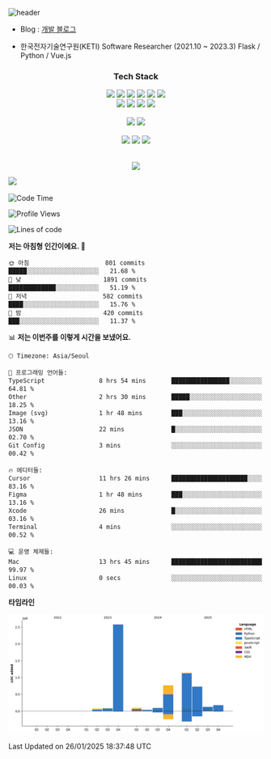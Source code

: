 ![header](https://capsule-render.vercel.app/api?type=soft&color=auto&height=150&section=header&text=HANGYU&fontSize=70&animation=twinkling)


- Blog : [개발 블로그](https://ruehan.org)
 
- 한국전자기술연구원(KETI) Software Researcher (2021.10 ~ 2023.3) Flask / Python / Vue.js

<h3 align="center"> Tech Stack </h3>
<p align="center">
  <img src="https://img.shields.io/badge/HTML-E34F26?style=flat-square&logo=HTML5&logoColor=white"/></a>
<img src="https://img.shields.io/badge/CSS-1572B6?style=flat-square&logo=CSS3&logoColor=white"/></a>
<img src="https://img.shields.io/badge/JavaScript-F7DF1E?style=flat-square&logo=JavaScript&logoColor=white"/></a>
<img src="https://img.shields.io/badge/Java-007396?style=flat-square&logo=Java&logoColor=white"/></a>
<img src="https://img.shields.io/badge/React-61DAFB?style=flat-square&logo=React&logoColor=white"/></a>
<img src="https://img.shields.io/badge/Next-000000?style=flat-square&logo=Next.js&logoColor=white"/></a>
<br>
<img src="https://img.shields.io/badge/Remix-000000?style=flat-square&logo=Remix&logoColor=white"/></a>
<img src="https://img.shields.io/badge/Python-3776AB?style=flat-square&logo=Python&logoColor=white"/></a>
<img src="https://img.shields.io/badge/Flask-000000?style=flat-square&logo=Flask&logoColor=white"/></a>
<img src="https://img.shields.io/badge/MySQL-4479A1?style=flat-square&logo=MySQL&logoColor=white"/></a>

<br>
<br>
<img src="https://img.shields.io/badge/Android Studio-3DDC84?style=flat-square&logo=Android Studio&logoColor=white"/></a>
<img src="https://img.shields.io/badge/Visual Studio Code-007ACC?style=flat-square&logo=Visual Studio Code&logoColor=white"/></a>
<br>
<br>
<img src="https://img.shields.io/badge/macOS-000000?style=flat-square&logo=macOS&logoColor=white"/></a>
<img src="https://img.shields.io/badge/Windows-0078D6?style=flat-square&logo=Windows&logoColor=white"/></a>
<img src="https://img.shields.io/badge/Ubuntu-E95420?style=flat-square&logo=Ubuntu&logoColor=white"/></a>
<br>
<br>

</p>

<p align="center">
  <img align="center" src="https://github-readme-stats.vercel.app/api?username=ruehan&theme=cobalt&show_icons=true" />
</p>

![](https://gh-hits.nomadcoders.workers.dev/view?username=ruehan)

 <!--START_SECTION:waka-->
![Code Time](http://img.shields.io/badge/Code%20Time-1%2C736%20hrs%2036%20mins-blue)

![Profile Views](http://img.shields.io/badge/Profile%20Views-7-blue)

![Lines of code](https://img.shields.io/badge/%EC%A0%80%EB%8A%94%20%EC%97%AC%ED%83%9C%EA%B9%8C%EC%A7%80%20-3.9%20million%20%EC%A4%84%EC%9D%98%20%EC%BD%94%EB%93%9C%EB%A5%BC%20%EC%9E%91%EC%84%B1%ED%96%88%EC%96%B4%EC%9A%94.-blue)

**저는 아침형 인간이에요. 🐤** 

```text
🌞 아침                     801 commits         █████░░░░░░░░░░░░░░░░░░░░   21.68 % 
🌆 낮　                     1891 commits        █████████████░░░░░░░░░░░░   51.19 % 
🌃 저녁                     582 commits         ████░░░░░░░░░░░░░░░░░░░░░   15.76 % 
🌙 밤　                     420 commits         ███░░░░░░░░░░░░░░░░░░░░░░   11.37 % 
```


📊 **저는 이번주를 이렇게 시간을 보냈어요.** 

```text
🕑︎ Timezone: Asia/Seoul

💬 프로그래밍 언어들: 
TypeScript               8 hrs 54 mins       ████████████████░░░░░░░░░   64.81 % 
Other                    2 hrs 30 mins       █████░░░░░░░░░░░░░░░░░░░░   18.25 % 
Image (svg)              1 hr 48 mins        ███░░░░░░░░░░░░░░░░░░░░░░   13.16 % 
JSON                     22 mins             █░░░░░░░░░░░░░░░░░░░░░░░░   02.70 % 
Git Config               3 mins              ░░░░░░░░░░░░░░░░░░░░░░░░░   00.42 % 

🔥 에디터들: 
Cursor                   11 hrs 26 mins      █████████████████████░░░░   83.16 % 
Figma                    1 hr 48 mins        ███░░░░░░░░░░░░░░░░░░░░░░   13.16 % 
Xcode                    26 mins             █░░░░░░░░░░░░░░░░░░░░░░░░   03.16 % 
Terminal                 4 mins              ░░░░░░░░░░░░░░░░░░░░░░░░░   00.52 % 

💻 운영 체제들: 
Mac                      13 hrs 45 mins      █████████████████████████   99.97 % 
Linux                    0 secs              ░░░░░░░░░░░░░░░░░░░░░░░░░   00.03 % 
```

**타임라인**

![Lines of Code chart](https://raw.githubusercontent.com/ruehan/ruehan/main/assets/bar_graph.png)


 Last Updated on 26/01/2025 18:37:48 UTC
<!--END_SECTION:waka-->


  


